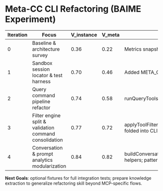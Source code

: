 # Meta-CC CLI Refactoring (BAIME Experiment)

| Iteration | Focus | V_instance | V_meta | Notes |
|-----------|-------|------------|--------|-------|
| 0 | Baseline & architecture survey | 0.36 | 0.22 | Metrics snapshot, gaps identified |
| 1 | Sandbox session locator & test harness | 0.70 | 0.46 | Added META_CC_PROJECTS_ROOT + TestMain |
| 2 | Query command pipeline refactor | 0.74 | 0.58 | runQueryTools complexity 27→14 |
| 3 | Filter engine split & validation command consolidation | 0.77 | 0.72 | applyToolFilters decomposed; validate api folded into CLI; metrics-cli automation |
| 4 | Conversation & prompt analytics modularization | 0.84 | 0.82 | buildConversationTurns/analyzePromptOutcome helpers; patterns + knowledge updates |

**Next Goals**: optional fixtures for full integration tests; prepare knowledge extraction to generalize refactoring skill beyond MCP-specific flows.
